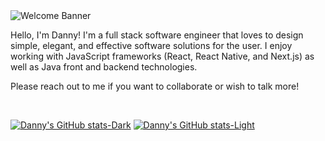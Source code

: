 <img src="https://github.com/danmcgrath10/danmcgrath10/assets/127457855/4a38c762-d1c5-4ade-b1f9-c3f8f7d20ee3" alt="Welcome Banner" />

<br />

Hello, I'm Danny! I'm a full stack software engineer that loves to design simple, elegant, and effective software solutions for the user. 
I enjoy working with JavaScript frameworks (React, React Native, and Next.js) as well as Java front and backend technologies. 

Please reach out to me if you want to collaborate or wish to talk more!

<br />

[![Danny's GitHub stats-Dark](https://github-readme-stats.vercel.app/api?username=danmcgrath10&show_icons=true&theme=dark#gh-dark-mode-only)](https://github.com/danmcgrath10/github-readme-stats#gh-dark-mode-only)
[![Danny's GitHub stats-Light](https://github-readme-stats.vercel.app/api?username=danmcgrath10&show_icons=true&theme=default#gh-light-mode-only)](https://github.com/danmcgrath10/github-readme-stats#gh-light-mode-only)

<!--
**danmcgrath10/danmcgrath10** is a ✨ _special_ ✨ repository because its `README.md` (this file) appears on your GitHub profile.

Here are some ideas to get you started:

- 🔭 I’m currently working on ...
- 🌱 I’m currently learning ...
- 👯 I’m looking to collaborate on ...
- 🤔 I’m looking for help with ...
- 💬 Ask me about ...
- 📫 How to reach me: ...
- 😄 Pronouns: ...
- ⚡ Fun fact: ...
-->
